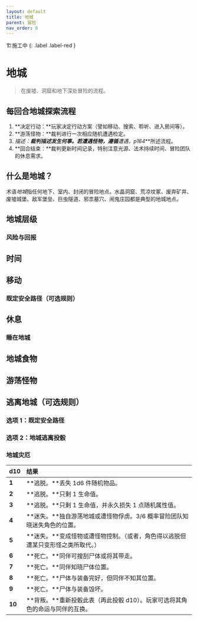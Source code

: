 ```yaml
---
layout: default
title: 地城
parent: 冒险
nav_order: 8
---
```


🏗️施工中
{: .label .label-red }

# 地城

> 在废墟、洞窟和地下深处冒险的流程。

## 每回合地城探索流程

1. **决定行动：**玩家决定行动方案（譬如移动、搜索、聆听、进入房间等）。
2. **游荡怪物：**裁判进行一次相应随机遭遇检定。
3. **描述：**裁判描述发生何事。若遭遇怪物，遵循***遭遇，p164***所述流程。
4. **回合结束：**裁判更新时间记录，特别注意光源、法术持续时间、冒险团队的休息需求。

## 什么是地城？

术语*地城*指任何地下、室内、封闭的冒险地点。水晶洞窟、荒凉坟冢、废弃矿井、废墟城堡、敌军堡垒、巨虫隧道、邪祟墓穴、闹鬼庄园都是典型的地城地点。

## 地城层级

### 风险与回报

## 时间

## 移动

### 既定安全路径（可选规则）

## 休息

### 睡在地城

## 地城食物

## 游荡怪物

## 逃离地城（可选规则）

### 选项 1：既定安全路径

### 选项 2：地城逃离投骰

### 地城灾厄

| **d10** | **结果**                                                     |
| :------ | :----------------------------------------------------------- |
| **1**   | **逃脱。**丢失 1d6 件随机物品。                              |
| **2**   | **逃脱。**只剩 1 生命值。                                    |
| **3**   | **逃脱。**只剩 1 生命值，并永久损失 1 点随机属性值。         |
| **4**   | **迷失。**独自游荡地城或遭怪物俘虏。3/6 概率冒险团队知晓迷失角色的位置。 |
| **5**   | **迷失。**变成怪物或遭怪物控制。（或者，角色得以逃脱但遭某只变形怪之类所取代。） |
| **6**   | **死亡。**同伴可搜刮尸体或将其带走。                         |
| **7**   | **死亡。**同伴知晓尸体位置。                                 |
| **8**   | **死亡。**尸体与装备完好，但同伴不知其位置。                 |
| **9**   | **死亡。**尸体与装备毁坏。                                   |
| **10**  | **背叛。**重新投骰此表（再此投骰 d10）。玩家可选将其角色的命运与同伴的互换。 |
